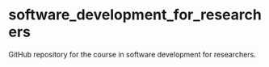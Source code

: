 # software_development_for_researchers
GitHub repository for the course in software development for researchers.

